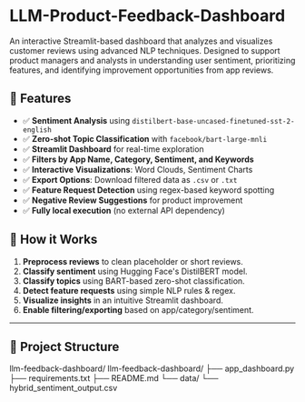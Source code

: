 # LLM-Product-Feedback-Dashboard
An interactive Streamlit-based dashboard that analyzes and visualizes customer reviews using advanced NLP techniques. Designed to support product managers and analysts in understanding user sentiment, prioritizing features, and identifying improvement opportunities from app reviews.

## 🚀 Features

- ✅ **Sentiment Analysis** using `distilbert-base-uncased-finetuned-sst-2-english`
- ✅ **Zero-shot Topic Classification** with `facebook/bart-large-mnli`
- ✅ **Streamlit Dashboard** for real-time exploration
- ✅ **Filters by App Name, Category, Sentiment, and Keywords**
- ✅ **Interactive Visualizations**: Word Clouds, Sentiment Charts
- ✅ **Export Options**: Download filtered data as `.csv` or `.txt`
- ✅ **Feature Request Detection** using regex-based keyword spotting
- ✅ **Negative Review Suggestions** for product improvement
- ✅ **Fully local execution** (no external API dependency)

## 🧠 How it Works

1. **Preprocess reviews** to clean placeholder or short reviews.
2. **Classify sentiment** using Hugging Face's DistilBERT model.
3. **Classify topics** using BART-based zero-shot classification.
4. **Detect feature requests** using simple NLP rules & regex.
5. **Visualize insights** in an intuitive Streamlit dashboard.
6. **Enable filtering/exporting** based on app/category/sentiment.

---

## 📁 Project Structure
llm-feedback-dashboard/
llm-feedback-dashboard/
├── app_dashboard.py
├── requirements.txt
├── README.md
└── data/
    └── hybrid_sentiment_output.csv
